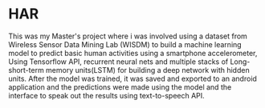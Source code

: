 # HAR
This was my Master's project where i was involved using a dataset from Wireless Sensor Data Mining Lab (WISDM) to build a machine learning model to predict basic human activities using a smartphone accelerometer, Using Tensorflow API, recurrent neural nets and multiple stacks of Long-short-term memory units(LSTM)  for building a deep network with hidden units.  After the model was trained,  it was saved and exported to an android application and the predictions were made using the model and the interface to speak out the results using text-to-speech API.
